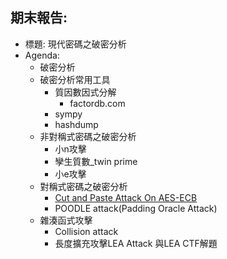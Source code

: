 ##  期末報告:
- 標題: 現代密碼之破密分析
- Agenda:
  - 破密分析
  - 破密分析常用工具 
    - 質因數因式分解
      - factordb.com
    - sympy
    - hashdump   
  - 非對稱式密碼之破密分析
    - 小n攻擊
    - 孿生質數_twin prime
    - 小e攻擊 
  - 對稱式密碼之破密分析
    - [Cut and Paste Attack On AES-ECB](https://id0-rsa.pub/problem/26/) 
    - POODLE attack(Padding Oracle Attack)
  - 雜湊函式攻擊
    - Collision attack
    - 長度擴充攻擊LEA Attack 與LEA CTF解題
